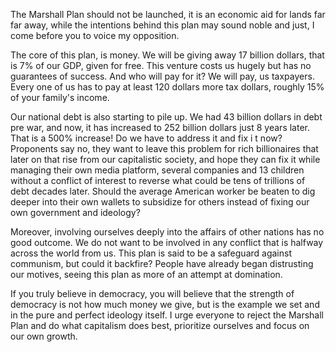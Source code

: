 The Marshall Plan should not be launched, it is an economic aid for lands far far away, while the intentions behind this plan may sound noble and just, I come before you to voice my opposition.

The core of this plan, is money. We will be giving away 17 billion dollars, that is 7% of our GDP, given for free. This venture costs us hugely but has no guarantees of success. And who will pay for it? We will pay, us taxpayers. Every one of us has to pay at least 120 dollars more tax dollars, roughly 15% of your family's income.

Our national debt is also starting to pile up. We had 43 billion dollars in debt pre war, and now, it has increased to 252 billion dollars just 8 years later. That is a 500% increase! Do we have to address it and fix i t now? Proponents say no, they want to leave this problem for rich billionaires that later on that rise from our capitalistic society, and hope they can fix it while managing their own media platform, several companies and 13 children without a conflict of interest to reverse what could be tens of trillions of debt decades later. Should the average American worker be beaten to dig deeper into their own wallets to subsidize for others instead of fixing our own government and ideology?

Moreover, involving ourselves deeply into the affairs of other nations has no good outcome. We do not want to be involved in any conflict that is halfway across the world from us. 
This plan is said to be a safeguard against communism, but could it backfire? People have already began distrusting our motives, seeing this plan as more of an attempt at domination.

If you truly believe in democracy, you will believe that the strength of democracy is not how much money we give, but is the example we set and in the pure and perfect ideology itself. 
I urge everyone to reject the Marshall Plan and do what capitalism does best, prioritize ourselves and focus on our own growth.